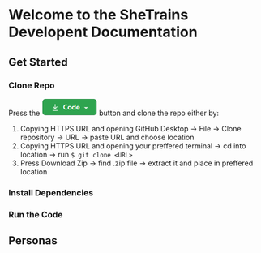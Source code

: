 # Welcome to the SheTrains Developent Documentation

## Get Started

### Clone Repo
Press the ![code button](https://github.com/cusitristan/SheTrainsDocs/blob/main/docs/assets/imgs/code_button.png) button and clone the repo either by:
1. Copying HTTPS URL and opening GitHub Desktop -> File -> Clone repository -> URL -> paste URL and choose location
2. Copying HTTPS URL and opening your preffered terminal -> cd into location -> run `$ git clone <URL>`
3. Press Download Zip -> find .zip file -> extract it and place in preffered location

### Install Dependencies


### Run the Code

## Personas


